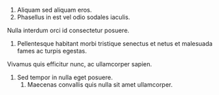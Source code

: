 1. Aliquam sed aliquam eros. 
1. Phasellus in est vel odio sodales iaculis. 

Nulla interdum orci id consectetur posuere. 

1. Pellentesque habitant morbi tristique senectus et netus et malesuada fames ac turpis egestas. 

Vivamus quis efficitur nunc, ac ullamcorper sapien. 

1. Sed tempor in nulla eget posuere. 
   1. Maecenas convallis quis nulla sit amet ullamcorper.